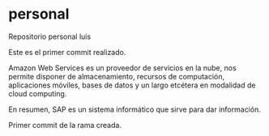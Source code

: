 # personal
Repositorio personal luis

Este es el primer commit realizado.



Amazon Web Services es un proveedor de servicios en la nube, nos permite disponer de almacenamiento, recursos de computación, aplicaciones móviles, bases de datos y un largo etcétera en modalidad de cloud computing.


En resumen, SAP es un sistema informático que sirve para dar información. 




Primer commit de la rama creada.